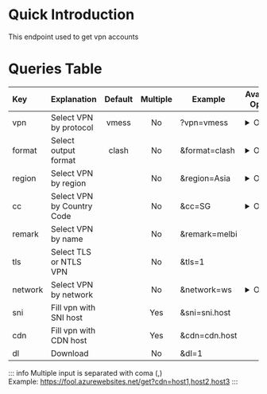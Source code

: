 <script>
export default {
    data() {
        return {
            vpnList: ["vmess", "vless", "trojan", "ssr"],
            formatList: ["clash", "surfboard", "singbox", "raw"],
            regionList: ["Asia", "Americas", "Europe", "Africa"],
            networkList: ["http", "ws", "grpc"]
        }
    }
}
</script>

# Quick Introduction

This endpoint used to get vpn accounts

# Queries Table

| Key     | Explanation                | Default | Multiple | Example       | Available Option                                                                                                                             |
| :------ | :------------------------- | :-----: | :------: | ------------- | -------------------------------------------------------------------------------------------------------------------------------------------- |
| vpn     | Select VPN by protocol     |  vmess  |    No    | ?vpn=vmess    | <details><summary>Open</summary><ul><li v-for="i in vpnList">{{ i }}</li></ul></details>                                                     |
| format  | Select output format       |  clash  |    No    | &format=clash | <details><summary>Open</summary><ul><li v-for="i in formatList">{{ i }}</li></ul></details>                                                  |
| region  | Select VPN by region       |         |    No    | &region=Asia  | <details><summary>Open</summary><ul><li v-for="i in regionList">{{ i }}</li></ul></details>                                                  |
| cc      | Select VPN by Country Code |         |    No    | &cc=SG        | <details><summary>Open</summary><a href="https://raw.githubusercontent.com/LalatinaHub/LatinaSub/main/countries.json">Get List</a></details> |
| remark  | Select VPN by name         |         |    No    | &remark=melbi |
| tls     | Select TLS or NTLS VPN     |         |    No    | &tls=1        |
| network | Select VPN by network      |         |    No    | &network=ws   | <details><summary>Open</summary><ul><li v-for="i in networkList">{{ i }}</li></ul></details>                                                 |
| sni     | Fill vpn with SNI host     |         |   Yes    | &sni=sni.host |
| cdn     | Fill vpn with CDN host     |         |   Yes    | &cdn=cdn.host |
| dl      | Download                   |         |    No    | &dl=1         |

::: info
Multiple input is separated with coma (,)  
Example: https://fool.azurewebsites.net/get?cdn=host1,host2,host3
:::
